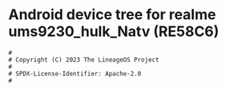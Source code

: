 # Android device tree for realme ums9230_hulk_Natv (RE58C6)

```
#
# Copyright (C) 2023 The LineageOS Project
#
# SPDX-License-Identifier: Apache-2.0
#
```
